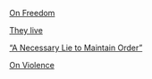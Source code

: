 [On Freedom](https://www.youtube.com/watch?v=UpPuTaP68Dw)

[They live](https://www.youtube.com/watch?v=DBOINEXp0B8)

[“A Necessary Lie to Maintain Order”](https://www.youtube.com/watch?v=XTFR4W8qLlQ)

[On Violence](https://www.youtube.com/watch?v=eNVtpFJD8c0)